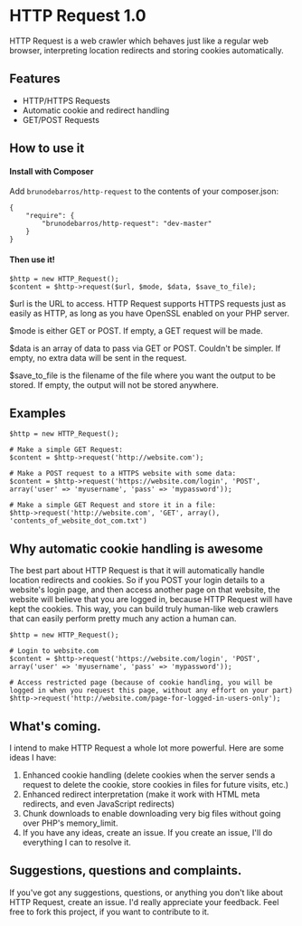 HTTP Request 1.0
================

HTTP Request is a web crawler which behaves just like a regular web browser, interpreting location redirects and storing cookies automatically.

Features
--------

* HTTP/HTTPS Requests
* Automatic cookie and redirect handling
* GET/POST Requests

How to use it
-------------

#### Install with Composer

Add `brunodebarros/http-request` to the contents of your composer.json:

```
{
    "require": {
        "brunodebarros/http-request": "dev-master"
    }
}
```

#### Then use it!

    $http = new HTTP_Request();
    $content = $http->request($url, $mode, $data, $save_to_file);

$url is the URL to access. HTTP Request supports HTTPS requests just as easily as HTTP, as long as you have OpenSSL enabled on your PHP server.

$mode is either GET or POST. If empty, a GET request will be made.

$data is an array of data to pass via GET or POST. Couldn't be simpler. If empty, no extra data will be sent in the request.

$save_to_file is the filename of the file where you want the output to be stored. If empty, the output will not be stored anywhere.

Examples
--------

	$http = new HTTP_Request();
	
	# Make a simple GET Request:
	$content = $http->request('http://website.com');
	
    # Make a POST request to a HTTPS website with some data:
	$content = $http->request('https://website.com/login', 'POST', array('user' => 'myusername', 'pass' => 'mypassword'));
	
    # Make a simple GET Request and store it in a file:
	$http->request('http://website.com', 'GET', array(), 'contents_of_website_dot_com.txt')

Why automatic cookie handling is awesome
----------------------------------------

The best part about HTTP Request is that it will automatically handle location redirects and cookies. So if you POST your login details to a website's login page, and then access another page on that website, the website will believe that you are logged in, because HTTP Request will have kept the cookies. This way, you can build truly human-like web crawlers that can easily perform pretty much any action a human can.

    $http = new HTTP_Request();

	# Login to website.com
    $content = $http->request('https://website.com/login', 'POST', array('user' => 'myusername', 'pass' => 'mypassword'));

	# Access restricted page (because of cookie handling, you will be logged in when you request this page, without any effort on your part)
	$http->request('http://website.com/page-for-logged-in-users-only');


What's coming.
--------------

I intend to make HTTP Request a whole lot more powerful. Here are some ideas I have:

1. Enhanced cookie handling (delete cookies when the server sends a request to delete the cookie, store cookies in files for future visits, etc.)
2. Enhanced redirect interpretation (make it work with HTML meta redirects, and even JavaScript redirects)
3. Chunk downloads to enable downloading very big files without going over PHP's memory_limit.
4. If you have any ideas, create an issue. If you create an issue, I'll do everything I can to resolve it.

Suggestions, questions and complaints.
--------------------------------------

If you've got any suggestions, questions, or anything you don't like about HTTP Request, create an issue. I'd really appreciate your feedback. Feel free to fork this project, if you want to contribute to it.